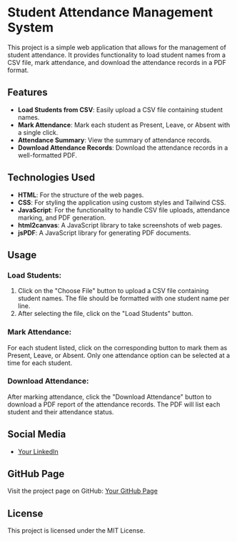 # Student Attendance Management System

This project is a simple web application that allows for the management of student attendance. It provides functionality to load student names from a CSV file, mark attendance, and download the attendance records in a PDF format.

## Features

- **Load Students from CSV**: Easily upload a CSV file containing student names.
- **Mark Attendance**: Mark each student as Present, Leave, or Absent with a single click.
- **Attendance Summary**: View the summary of attendance records.
- **Download Attendance Records**: Download the attendance records in a well-formatted PDF.

## Technologies Used

- **HTML**: For the structure of the web pages.
- **CSS**: For styling the application using custom styles and Tailwind CSS.
- **JavaScript**: For the functionality to handle CSV file uploads, attendance marking, and PDF generation.
- **html2canvas**: A JavaScript library to take screenshots of web pages.
- **jsPDF**: A JavaScript library for generating PDF documents.

## Usage

### Load Students:

1. Click on the "Choose File" button to upload a CSV file containing student names. The file should be formatted with one student name per line.
2. After selecting the file, click on the "Load Students" button.

### Mark Attendance:

For each student listed, click on the corresponding button to mark them as Present, Leave, or Absent. Only one attendance option can be selected at a time for each student.

### Download Attendance:

After marking attendance, click the "Download Attendance" button to download a PDF report of the attendance records. The PDF will list each student and their attendance status.

## Social Media


- [Your LinkedIn](https://www.linkedin.com/in/lavnesh-dhaked-b7ba272a6 )

## GitHub Page

Visit the project page on GitHub: [Your GitHub Page](https://github.com/Lavnesh-Dhaked/Attendence)

## License

This project is licensed under the MIT License.
